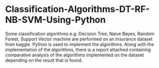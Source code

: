 # Classification-Algorithms-DT-RF-NB-SVM-Using-Python

Some classification algorithms e.g: Decision Tree, Naive Bayes, Random Forest, Support Vector machine are performed on an Insurance dataset from kaggle. Python is used to implement the algorithms. Along with the implementation of the algorithms, there is a report attached containing comparative analysis of the algorithms implemented on the dataset depending on the result that is found.




